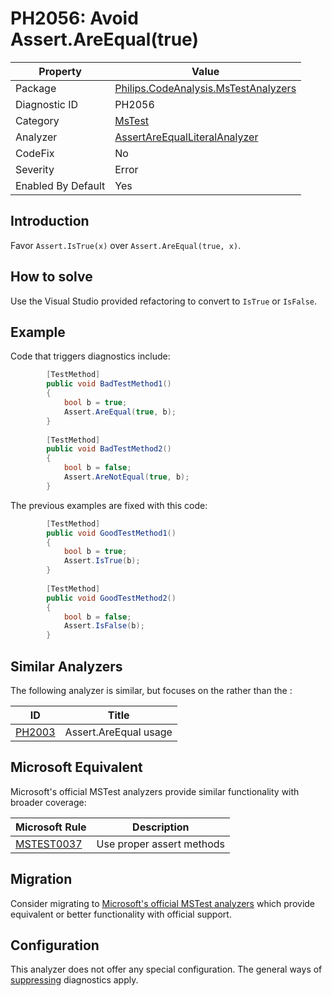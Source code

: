 # PH2056: Avoid Assert.AreEqual(true)

| Property | Value  |
|--|--|
| Package | [Philips.CodeAnalysis.MsTestAnalyzers](https://www.nuget.org/packages/Philips.CodeAnalysis.MsTestAnalyzers) |
| Diagnostic ID | PH2056 |
| Category  | [MsTest](../MsTest.md) |
| Analyzer | [AssertAreEqualLiteralAnalyzer](https://github.com/philips-software/roslyn-analyzers/blob/main/Philips.CodeAnalysis.MsTestAnalyzers/AssertAreEqualLiteralAnalyzer.cs)
| CodeFix  | No |
| Severity | Error |
| Enabled By Default | Yes |

## Introduction

Favor `Assert.IsTrue(x)` over `Assert.AreEqual(true, x)`.

## How to solve

Use the Visual Studio provided refactoring to convert to `IsTrue` or `IsFalse`.

## Example

Code that triggers diagnostics include:
``` cs
        [TestMethod]
        public void BadTestMethod1()
        {
            bool b = true;
            Assert.AreEqual(true, b);
        }
        
        [TestMethod]
        public void BadTestMethod2()
        {
            bool b = false;
            Assert.AreNotEqual(true, b);
        }
```
The previous examples are fixed with this code:
``` cs
        [TestMethod]
        public void GoodTestMethod1()
        {
            bool b = true;
            Assert.IsTrue(b);
        }
        
        [TestMethod]
        public void GoodTestMethod2()
        {
            bool b = false;
            Assert.IsFalse(b);
        }
```


## Similar Analyzers

The following analyzer is similar, but focuses on the <actual> rather than the <expected>:

| ID | Title  |
|--|--|
| [PH2003](./PH2003.md) | Assert.AreEqual usage |

## Microsoft Equivalent

Microsoft's official MSTest analyzers provide similar functionality with broader coverage:

| Microsoft Rule | Description |
|---|---|
| [MSTEST0037](https://learn.microsoft.com/dotnet/core/testing/mstest-analyzers/mstest0037) | Use proper assert methods |

## Migration

Consider migrating to [Microsoft's official MSTest analyzers](../MsTest.md#migration-guide) which provide equivalent or better functionality with official support.

## Configuration

This analyzer does not offer any special configuration. The general ways of [suppressing](https://learn.microsoft.com/en-us/dotnet/fundamentals/code-analysis/suppress-warnings) diagnostics apply.
